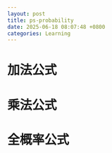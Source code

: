 ```yaml
---
layout: post
title: ps-probability
date: 2025-06-18 08:07:48 +0800
categories: Learning
---
```

# 加法公式

# 乘法公式

# 全概率公式